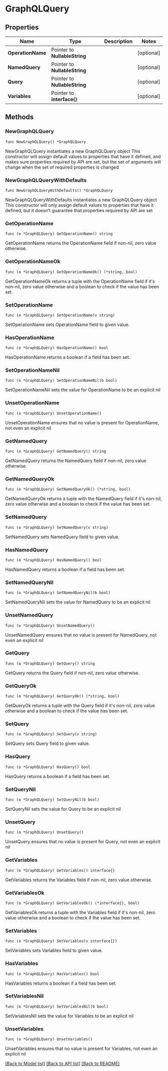 # GraphQLQuery

## Properties

Name | Type | Description | Notes
------------ | ------------- | ------------- | -------------
**OperationName** | Pointer to **NullableString** |  | [optional] 
**NamedQuery** | Pointer to **NullableString** |  | [optional] 
**Query** | Pointer to **NullableString** |  | [optional] 
**Variables** | Pointer to **interface{}** |  | [optional] 

## Methods

### NewGraphQLQuery

`func NewGraphQLQuery() *GraphQLQuery`

NewGraphQLQuery instantiates a new GraphQLQuery object
This constructor will assign default values to properties that have it defined,
and makes sure properties required by API are set, but the set of arguments
will change when the set of required properties is changed

### NewGraphQLQueryWithDefaults

`func NewGraphQLQueryWithDefaults() *GraphQLQuery`

NewGraphQLQueryWithDefaults instantiates a new GraphQLQuery object
This constructor will only assign default values to properties that have it defined,
but it doesn't guarantee that properties required by API are set

### GetOperationName

`func (o *GraphQLQuery) GetOperationName() string`

GetOperationName returns the OperationName field if non-nil, zero value otherwise.

### GetOperationNameOk

`func (o *GraphQLQuery) GetOperationNameOk() (*string, bool)`

GetOperationNameOk returns a tuple with the OperationName field if it's non-nil, zero value otherwise
and a boolean to check if the value has been set.

### SetOperationName

`func (o *GraphQLQuery) SetOperationName(v string)`

SetOperationName sets OperationName field to given value.

### HasOperationName

`func (o *GraphQLQuery) HasOperationName() bool`

HasOperationName returns a boolean if a field has been set.

### SetOperationNameNil

`func (o *GraphQLQuery) SetOperationNameNil(b bool)`

 SetOperationNameNil sets the value for OperationName to be an explicit nil

### UnsetOperationName
`func (o *GraphQLQuery) UnsetOperationName()`

UnsetOperationName ensures that no value is present for OperationName, not even an explicit nil
### GetNamedQuery

`func (o *GraphQLQuery) GetNamedQuery() string`

GetNamedQuery returns the NamedQuery field if non-nil, zero value otherwise.

### GetNamedQueryOk

`func (o *GraphQLQuery) GetNamedQueryOk() (*string, bool)`

GetNamedQueryOk returns a tuple with the NamedQuery field if it's non-nil, zero value otherwise
and a boolean to check if the value has been set.

### SetNamedQuery

`func (o *GraphQLQuery) SetNamedQuery(v string)`

SetNamedQuery sets NamedQuery field to given value.

### HasNamedQuery

`func (o *GraphQLQuery) HasNamedQuery() bool`

HasNamedQuery returns a boolean if a field has been set.

### SetNamedQueryNil

`func (o *GraphQLQuery) SetNamedQueryNil(b bool)`

 SetNamedQueryNil sets the value for NamedQuery to be an explicit nil

### UnsetNamedQuery
`func (o *GraphQLQuery) UnsetNamedQuery()`

UnsetNamedQuery ensures that no value is present for NamedQuery, not even an explicit nil
### GetQuery

`func (o *GraphQLQuery) GetQuery() string`

GetQuery returns the Query field if non-nil, zero value otherwise.

### GetQueryOk

`func (o *GraphQLQuery) GetQueryOk() (*string, bool)`

GetQueryOk returns a tuple with the Query field if it's non-nil, zero value otherwise
and a boolean to check if the value has been set.

### SetQuery

`func (o *GraphQLQuery) SetQuery(v string)`

SetQuery sets Query field to given value.

### HasQuery

`func (o *GraphQLQuery) HasQuery() bool`

HasQuery returns a boolean if a field has been set.

### SetQueryNil

`func (o *GraphQLQuery) SetQueryNil(b bool)`

 SetQueryNil sets the value for Query to be an explicit nil

### UnsetQuery
`func (o *GraphQLQuery) UnsetQuery()`

UnsetQuery ensures that no value is present for Query, not even an explicit nil
### GetVariables

`func (o *GraphQLQuery) GetVariables() interface{}`

GetVariables returns the Variables field if non-nil, zero value otherwise.

### GetVariablesOk

`func (o *GraphQLQuery) GetVariablesOk() (*interface{}, bool)`

GetVariablesOk returns a tuple with the Variables field if it's non-nil, zero value otherwise
and a boolean to check if the value has been set.

### SetVariables

`func (o *GraphQLQuery) SetVariables(v interface{})`

SetVariables sets Variables field to given value.

### HasVariables

`func (o *GraphQLQuery) HasVariables() bool`

HasVariables returns a boolean if a field has been set.

### SetVariablesNil

`func (o *GraphQLQuery) SetVariablesNil(b bool)`

 SetVariablesNil sets the value for Variables to be an explicit nil

### UnsetVariables
`func (o *GraphQLQuery) UnsetVariables()`

UnsetVariables ensures that no value is present for Variables, not even an explicit nil

[[Back to Model list]](../README.md#documentation-for-models) [[Back to API list]](../README.md#documentation-for-api-endpoints) [[Back to README]](../README.md)


